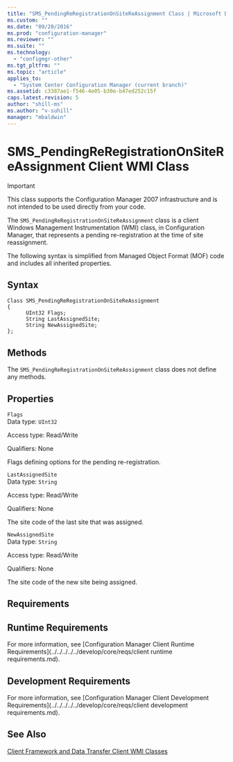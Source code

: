 ```yaml
---
title: "SMS_PendingReRegistrationOnSiteReAssignment Class | Microsoft Docs"
ms.custom: ""
ms.date: "09/20/2016"
ms.prod: "configuration-manager"
ms.reviewer: ""
ms.suite: ""
ms.technology:
  - "configmgr-other"
ms.tgt_pltfrm: ""
ms.topic: "article"
applies_to:
  - "System Center Configuration Manager (current branch)"
ms.assetid: c3387ae1-f546-4e05-b30e-b47ed252c15f
caps.latest.revision: 5
author: "shill-ms"
ms.author: "v-suhill"
manager: "mbaldwin"
---
```

# SMS_PendingReRegistrationOnSiteReAssignment Client WMI Class
> [!IMPORTANT]
>  This class supports the Configuration Manager 2007 infrastructure and is not intended to be used directly from your code.  

 The `SMS_PendingReRegistrationOnSiteReAssignment` class is a client Windows Management Instrumentation (WMI) class, in Configuration Manager, that represents a pending re-registration at the time of site reassignment.  

 The following syntax is simplified from Managed Object Format (MOF) code and includes all inherited properties.  

## Syntax  

```  
Class SMS_PendingReRegistrationOnSiteReAssignment  
{  
      UInt32 Flags;  
      String LastAssignedSite;  
      String NewAssignedSite;  
};  
```  

## Methods  
 The `SMS_PendingReRegistrationOnSiteReAssignment` class does not define any methods.  

## Properties  
 `Flags`  
 Data type: `UInt32`  

 Access type: Read/Write  

 Qualifiers: None  

 Flags defining options for the pending re-registration.  

 `LastAssignedSite`  
 Data type: `String`  

 Access type: Read/Write  

 Qualifiers: None  

 The site code of the last site that was assigned.  

 `NewAssignedSite`  
 Data type: `String`  

 Access type: Read/Write  

 Qualifiers: None  

 The site code of the new site being assigned.  

## Requirements  

## Runtime Requirements  
 For more information, see [Configuration Manager Client Runtime Requirements](../../../../../develop/core/reqs/client runtime requirements.md).  

## Development Requirements  
 For more information, see [Configuration Manager Client Development Requirements](../../../../../develop/core/reqs/client development requirements.md).  

## See Also  
 [Client Framework and Data Transfer Client WMI Classes](../../../../../develop/reference/core/clients/client-classes/client-framework-and-data-transfer-client-wmi-classes.md)
